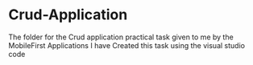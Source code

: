 # Crud-Application
The folder for the Crud application practical task given to me by the MobileFirst Applications
I have Created this task using the visual studio code
